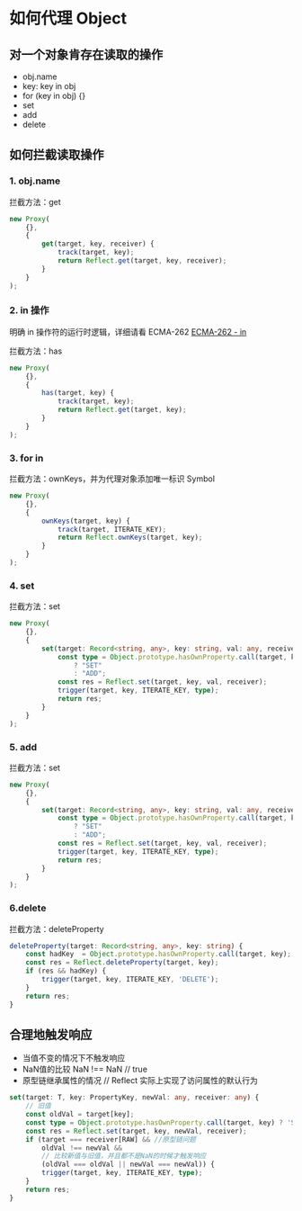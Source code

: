 # 如何代理 Object

## 对一个对象肯存在读取的操作

- obj.name
- key: key in obj
- for (key in obj) {}
- set
- add
- delete

## 如何拦截读取操作

### 1. obj.name

拦截方法：get

```typescript
new Proxy(
    {},
    {
        get(target, key, receiver) {
            track(target, key);
            return Reflect.get(target, key, receiver);
        }
    }
);
```

### 2. in 操作

明确 in 操作符的运行时逻辑，详细请看 ECMA-262 [ECMA-262 - in](https://262.ecma-international.org/12.0/#sec-relational-operators)

拦截方法：has

```typescript
new Proxy(
    {},
    {
        has(target, key) {
            track(target, key);
            return Reflect.get(target, key);
        }
    }
);
```

### 3. for in

拦截方法：ownKeys，并为代理对象添加唯一标识 Symbol

```typescript
new Proxy(
    {},
    {
        ownKeys(target, key) {
            track(target, ITERATE_KEY);
            return Reflect.ownKeys(target, key);
        }
    }
);
```

### 4. set

拦截方法：set

```typescript
new Proxy(
    {},
    {
        set(target: Record<string, any>, key: string, val: any, receiver) {
            const type = Object.prototype.hasOwnProperty.call(target, key)
                ? "SET"
                : "ADD";
            const res = Reflect.set(target, key, val, receiver);
            trigger(target, key, ITERATE_KEY, type);
            return res;
        }
    }
);
```

### 5. add

拦截方法：set

```typescript
new Proxy(
    {},
    {
        set(target: Record<string, any>, key: string, val: any, receiver) {
            const type = Object.prototype.hasOwnProperty.call(target, key)
                ? "SET"
                : "ADD";
            const res = Reflect.set(target, key, val, receiver);
            trigger(target, key, ITERATE_KEY, type);
            return res;
        }
    }
);
```

### 6.delete

拦截方法：deleteProperty

``` typescript
deleteProperty(target: Record<string, any>, key: string) {
    const hadKey  = Object.prototype.hasOwnProperty.call(target, key);
    const res = Reflect.deleteProperty(target, key);
    if (res && hadKey) {
        trigger(target, key, ITERATE_KEY, 'DELETE');
    }
    return res;
}
```

## 合理地触发响应

- 当值不变的情况下不触发响应
- NaN值的比较 NaN !== NaN // true
- 原型链继承属性的情况 // Reflect 实际上实现了访问属性的默认行为

``` typescript
set(target: T, key: PropertyKey, newVal: any, receiver: any) {
    // 旧值
    const oldVal = target[key];
    const type = Object.prototype.hasOwnProperty.call(target, key) ? 'SET' : 'ADD';
    const res = Reflect.set(target, key, newVal, receiver);
    if (target === receiver[RAW] && //原型链问题
        oldVal !== newVal &&
        // 比较新值与旧值，并且都不是NaN的时候才触发响应
        (oldVal === oldVal || newVal === newVal)) {
        trigger(target, key, ITERATE_KEY, type);
    }
    return res;
}
```
